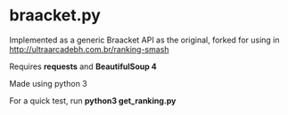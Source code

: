 # braacket.py

Implemented as a generic Braacket API as the original, forked for using in http://ultraarcadebh.com.br/ranking-smash

Requires **requests** and **BeautifulSoup 4**

Made using python 3

For a quick test, run **python3 get_ranking.py**